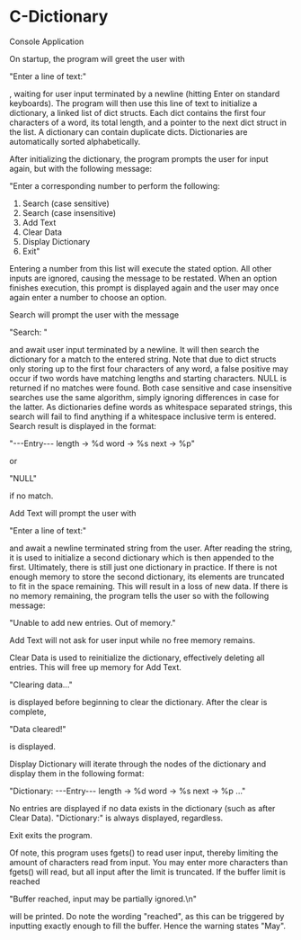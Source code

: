 # C-Dictionary
Console Application


On startup, the program will greet the user with 

"Enter a line of text:"

, waiting for user input terminated by a newline (hitting Enter on standard keyboards).
The program will then use this line of text to initialize a dictionary, a linked list of dict structs. Each dict contains the first four characters of a word, its
total length, and a pointer to the next dict struct in the list. A dictionary can contain duplicate dicts.
Dictionaries are automatically sorted alphabetically.


After initializing the dictionary, the program prompts the user for input again, but with the following message:

"Enter a corresponding number to perform the following:
1. Search (case sensitive)
2. Search (case insensitive)
3. Add Text
4. Clear Data
5. Display Dictionary
6. Exit"

Entering a number from this list will execute the stated option. All other inputs are ignored, causing the message to be restated.
When an option finishes execution, this prompt is displayed again and the user may once again enter a number to choose an option.


Search will prompt the user with the message 

"Search: "

and await user input terminated by a newline. It will then search the dictionary for a match to the entered string. Note that due to dict structs only storing up to 
the first four characters of any word, a false positive may occur if two words have matching lengths and starting characters. NULL is returned if no matches were 
found.
Both case sensitive and case insensitive searches use the same algorithm, simply ignoring differences in case for the latter.
As dictionaries define words as whitespace separated strings, this search will fail to find anything if a whitespace inclusive term is entered.
Search result is displayed in the format:

"---Entry---
length -> %d
word   -> %s
next   -> %p"

or

"NULL"

if no match.


Add Text will prompt the user with

"Enter a line of text:"

and await a newline terminated string from the user. After reading the string, it is used to initialize a second dictionary which is then appended to the first.
Ultimately, there is still just one dictionary in practice.
If there is not enough memory to store the second dictionary, its elements are truncated to fit in the space remaining. This will result in a loss of new data.
If there is no memory remaining, the program tells the user so with the following message:

"Unable to add new entries.
Out of memory."

Add Text will not ask for user input while no free memory remains.


Clear Data is used to reinitialize the dictionary, effectively deleting all entries. This will free up memory for Add Text.

"Clearing data..."

is displayed before beginning to clear the dictionary. After the clear is complete,

"Data cleared!"

is displayed.


Display Dictionary will iterate through the nodes of the dictionary and display them in the following format:

"Dictionary:
---Entry---
length -> %d
word   -> %s
next   -> %p
..."

No entries are displayed if no data exists in the dictionary (such as after Clear Data). "Dictionary:" is always displayed, regardless.


Exit exits the program.



Of note, this program uses fgets() to read user input, thereby limiting the amount of characters read from input. You may enter more characters than fgets() will
read, but all input after the limit is truncated. If the buffer limit is reached

"Buffer reached, input may be partially ignored.\n"

will be printed. Do note the wording "reached", as this can be triggered by inputting exactly enough to fill the buffer. Hence the warning states "May".
